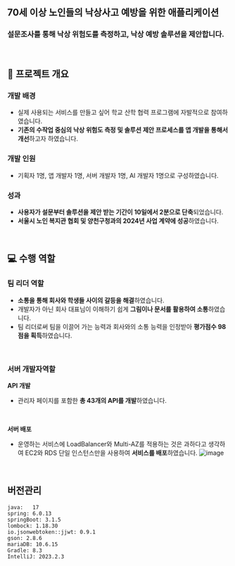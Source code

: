 
## 70세 이상 노인들의 낙상사고 예방을 위한 애플리케이션
### 설문조사를 통해 낙상 위험도를 측정하고, 낙상 예방 솔루션을 제안합니다.

<br/>

## 📙 프로젝트 개요
### 개발 배경

- 실제 사용되는 서비스를 만들고 싶어 학교 산학 협력 프로그램에 자발적으로 참여하였습니다.
- **기존의 수작업 중심의 낙상 위험도 측정 및 솔루션 제안 프로세스를 앱 개발을 통해서 개선**하고자 하였습니다.

### 개발 인원

- 기획자 1명, 앱 개발자 1명, 서버 개발자 1명, AI 개발자 1명으로 구성하였습니다.

### 성과

- **사용자가 설문부터 솔루션을 제안 받는 기간이 10일에서 2분으로 단축**되었습니다.
- **서울시 노인 복지관 협회 및 양천구청과의 2024년 사업 계약에 성공**하였습니다.

<br/>

## 💻 수행 역할

### 팀 리더 역할

- **소통을 통해 회사와 학생들 사이의 갈등을 해결**하였습니다.
- 개발자가 아닌 회사 대표님이 이해하기 쉽게 **그림이나 문서를 활용하여 소통**하였습니다.
- 팀 리더로써 팀을 이끌어 가는 능력과 회사와의 소통 능력을 인정받아 **평가점수 98점을 획득**하였습니다.

<br/>

### 서버 개발자역할

**API 개발**

- 관리자 페이지를 포함한 **총 43개의 API를 개발**하였습니다.

<br/>

 **서버 배포**

- 운영하는 서비스에 LoadBalancer와 Multi-AZ를 적용하는 것은 과하다고 생각하여 EC2와 RDS 단일 인스턴스만을 사용하여 **서비스를 배포**하였습니다.
![image](https://github.com/Gyu-won/AI-Fall-Prevention-Platform_BE/assets/54783290/d9f09fe3-1188-43a8-a4c1-6f6361f200a2)

<br/>

## 버전관리
```
java:	17
spring: 6.0.13
springBoot: 3.1.5
lombock: 1.18.30 
io.jsonwebtoken::jjwt: 0.9.1
gson: 2.8.6
mariaDB: 10.6.15
Gradle: 8.3
IntelliJ: 2023.2.3
```
